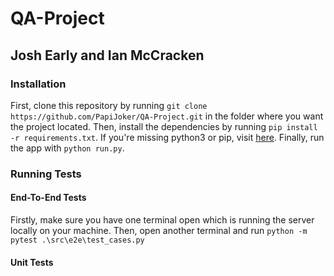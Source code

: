 # QA-Project
## Josh Early and Ian McCracken
### Installation
First, clone this repository by running `git clone https://github.com/PapiJoker/QA-Project.git` in the folder where you want the project located.
Then, install the dependencies by running `pip install -r requirements.txt`.
If you're missing python3 or pip, visit [here](https://packaging.python.org/en/latest/tutorials/installing-packages/).
Finally, run the app with `python run.py`.

### Running Tests
#### End-To-End Tests
Firstly, make sure you have one terminal open which is running the server locally on your machine.
Then, open another terminal and run `python -m pytest .\src\e2e\test_cases.py`

#### Unit Tests